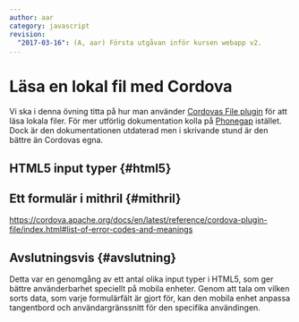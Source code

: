 ```yaml
---
author: aar
category: javascript
revision:
  "2017-03-16": (A, aar) Första utgåvan inför kursen webapp v2.
...
```

Läsa en lokal fil med Cordova
==================================

Vi ska i denna övning titta på hur man använder [Cordovas File plugin](https://cordova.apache.org/docs/en/latest/reference/cordova-plugin-file/index.html) för att läsa lokala filer. För mer utförlig dokumentation kolla på [Phonegap](http://docs.phonegap.com/en/1.3.0/phonegap_file_file.md.html) istället. Dock är den dokumentationen utdaterad men i skrivande stund är den bättre än Cordovas egna.


<!--more-->



HTML5 input typer {#html5}
--------------------------------------


Ett formulär i mithril {#mithril}
--------------------------------------

https://cordova.apache.org/docs/en/latest/reference/cordova-plugin-file/index.html#list-of-error-codes-and-meanings

Avslutningsvis {#avslutning}
--------------------------------------

Detta var en genomgång av ett antal olika input typer i HTML5, som ger bättre använderbarhet speciellt på mobila enheter. Genom att tala om vilken sorts data, som varje formulärfält är gjort för, kan den mobila enhet anpassa tangentbord och användargränssnitt för den specifika användingen.
